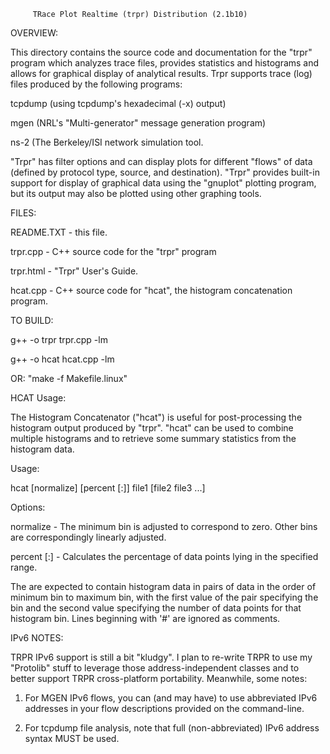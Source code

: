          TRace Plot Realtime (trpr) Distribution (2.1b10)
     
OVERVIEW:

This directory contains the source code and documentation
for the "trpr" program which analyzes trace files, provides
statistics and histograms and allows for graphical display of 
analytical results.  Trpr supports trace (log) files produced 
by the following programs:

tcpdump (using tcpdump's hexadecimal (-x) output)

mgen  (NRL's "Multi-generator" message generation program)

ns-2 (The Berkeley/ISI network simulation tool.

"Trpr" has filter options and can display plots for different 
"flows" of data (defined by protocol type, source, and 
destination).  "Trpr" provides built-in support for display
of graphical data using the "gnuplot" plotting program, but 
its output may also be plotted using other graphing tools.


FILES:

README.TXT  - this file.

trpr.cpp    - C++ source code for the "trpr" program

trpr.html   - "Trpr" User's Guide.

hcat.cpp    - C++ source code for "hcat", the histogram
              concatenation program.

TO BUILD:

g++ -o trpr trpr.cpp -lm

g++ -o hcat hcat.cpp -lm

OR: "make -f Makefile.linux"

HCAT Usage:

The Histogram Concatenator ("hcat") is useful for post-processing
the histogram output produced by "trpr".  "hcat" can be used to 
combine multiple histograms and to retrieve some summary statistics
from the histogram data.  

Usage: 

hcat [normalize] [percent [<rangeMin>:]<rangeMax>] file1 [file2 file3 ...]

Options:

normalize  - The minimum bin is adjusted to correspond to zero.  Other
             bins are correspondingly linearly adjusted.
             
percent [<rangeMin>:]<rangeMax> - Calculates the percentage of data
                                  points lying in the specified range.
                                  
The <files> are expected to contain histogram data in pairs of data in  the
order of minimum bin to maximum bin, with the first value of the pair
specifying the bin and the second value specifying the number of data
points for that histogram bin.  Lines beginning with '#' are ignored as
comments.


IPv6 NOTES:

TRPR IPv6 support is still a bit "kludgy".  I plan to re-write TRPR to use my 
"Protolib" stuff to leverage those address-independent classes and to better
support TRPR cross-platform portability.  Meanwhile, some notes:

1) For MGEN IPv6 flows, you can (and may have) to use abbreviated IPv6 addresses
   in your flow descriptions provided on the command-line.
   
2) For tcpdump file analysis, note that full (non-abbreviated) IPv6 address
   syntax MUST be used.
